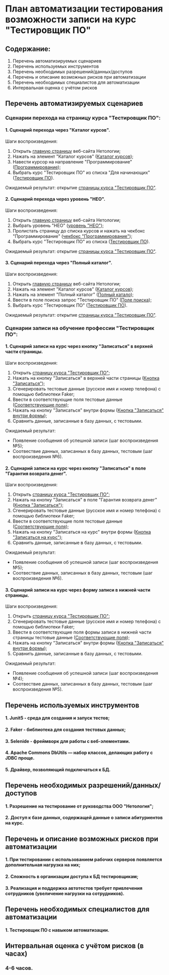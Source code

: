 # План автоматизации тестирования возможности записи на курс "Тестировщик ПО"

## Содержание:
1. Перечень автоматизируемых сценариев
2. Перечень используемых инструментов
3. Перечень необходимых разрешений/данных/доступов
4. Перечень и описание возможных рисков при автоматизации
5. Перечень необходимых специалистов для автоматизации
6. Интервальная оценка с учётом рисков

## Перечень автоматизируемых сценариев
### Сценарии перехода на страницу курса "Тестировщик ПО":
#### 1. Сценарий перехода через "Каталог курсов".
Шаги воспроизведения:
1. Открыть [главную страницу](https://netology.ru) веб-сайта Нетологии;
2. Нажать на элемент "Каталог курсов" ([Каталог курсов](img.png));
3. Навести курсор на направление "Программирование" ([Программирование](img_1.png));
4. Выбрать курс "Тестировщик ПО" из списка "Для начинающих" ([Тестировщик ПО](img_2.png)).

Ожидаемый результат:
открытие [страницы курса "Тестировщик ПО"](https://netology.ru/programs/qa).

#### 2. Сценарий перехода через уровень "НЕО".
Шаги воспроизведения:
1. Открыть [главную страницу](https://netology.ru) веб-сайта Нетологии;
2. Выбрать уровень "НЕО" ([уровень "НЕО"](img_3.png));
3. Пролистать страницу до списка курсов и нажать на чекбокс "Программирование" ([чекбокс "Программирование"](img_5.png));
4. Выбрать курс "Тестировщик ПО" из списка ([Тестировщик ПО](img_6.png)).

Ожидаемый результат:
открытие [страницы курса "Тестировщик ПО"](https://netology.ru/programs/qa).

#### 3. Сценарий перехода через "Полный каталог".
Шаги воспроизведения:
1. Открыть [главную страницу](https://netology.ru) веб-сайта Нетологии;
2. Нажать на элемент "Каталог курсов" ([Каталог курсов](img.png));
3. Нажать на элемент "Полный каталог" ([Полный катало](img_7.png));
4. Ввести в поле поиска запрос "Тестировщик ПО" ([Поле поиска](img_8.png));
5. Выбрать курс "Тестировщик ПО" ([Тестировщик ПО](img_9.png)).

Ожидаемый результат:
открытие [страницы курса "Тестировщик ПО"](https://netology.ru/programs/qa).

### Сценарии записи на обучение профессии "Тестировщик ПО":
#### 1. Сценарий записи на курс через кнопку "Записаться" в верхней части страницы.
Шаги воспроизведения:
1. Открыть [страницу курса "Тестировщик ПО"](https://netology.ru/programs/qa);
2. Нажать на кнопку "Записаться" в верхней части страницы ([Кнопка "Записаться"](img_10.png));
3. Сгенерировать тестовые данные (русское имя и номер телефона) с помощью библиотеки Faker;
4. Ввести в соответствующие поля тестовые данные ([Соответствующие поля](img_12.png));
5. Нажать на кнопку "Записаться" внутри формы ([Кнопка "Записаться" внутри формы](img_13.png));
6. Сравнить данные, записанные в базу данных, с тестовыми.

Ожидаемый результат:
- Появление сообщения об успешной записи (шаг воспроизведения №5);
- Соотвествие данных, записанных в базу данных, тестовым (шаг воспроизведения №6).

#### 2. Сценарий записи на курс через кнопку "Записаться" в поле "Гарантия возврата денег".
Шаги воспроизведения:
1. Открыть [страницу курса "Тестировщик ПО"](https://netology.ru/programs/qa);
2. Нажать на кнопку "Записаться" в поле "Гарантия возврата денег" ([Кнопка "Записаться"](img_14.png));
3. Сгенерировать тестовые данные (русское имя и номер телефона) с помощью библиотеки Faker;
4. Ввести в соответствующие поля тестовые данные ([Соответствующие поля](img_15.png));
5. Нажать на кнопку "Записаться на курс" внутри формы ([Кнопка "Записаться на курс"](img_16.png));
6. Сравнить данные, записанные в базу данных, с тестовыми.

Ожидаемый результат:
- Появление сообщения об успешной записи (шаг воспроизведения №5);
- Соотвествие данных, записанных в базу данных, тестовым (шаг воспроизведения №6).

#### 3. Сценарий записи на курс через форму записи в нижней части страницы.
Шаги воспроизведения:
1. Открыть [страницу курса "Тестировщик ПО"](https://netology.ru/programs/qa);
2. Сгенерировать тестовые данные (русское имя и номер телефона) с помощью библиотеки Faker;
3. Ввести в соответствующие поля формы записи в нижней части страницы тестовые данные ([Соответствующие поля](img_12.png));
4. Нажать на кнопку "Записаться" внутри формы ([Кнопка "Записаться" внутри формы](img_13.png));
5. Сравнить данные, записанные в базу данных, с тестовыми.

Ожидаемый результат:
- Появление сообщения об успешной записи (шаг воспроизведения №4);
- Соотвествие данных, записанных в базу данных, тестовым (шаг воспроизведения №5).

## Перечень используемых инструментов
#### 1. Junit5 - среда для создания и запуск тестов;
#### 2. Faker - библиотека для создания тестовых данных;
#### 3. Selenide - фреймворк для работы с веб-элементами.
#### 4. Apache Commons DbUtils — набор классов, делающих работу с JDBC проще.
#### 5. Драйвер, позволяющий подключаться к БД.

## Перечень необходимых разрешений/данных/доступов
#### 1. Разрешение на тестирование от руководства ООО "Нетология";
#### 2. Доступ к базе данных, содержащей данные о записи абитуриентов на курс.

## Перечень и описание возможных рисков при автоматизации
#### 1. При тестировании с использованием рабочих серверов появляется дополнительная нагрузка на них;
#### 2. Сложность в организации доступа к БД тестировщикам;
#### 3. Реализация и поддержка автотестов требует привлечения сотрудников (увеличение нагрузки на сотрудников).

## Перечень необходимых специалистов для автоматизации
#### 1. Тестировщик ПО с навыком автоматизации.

## Интервальная оценка с учётом рисков (в часах)
### 4-6 часов.
